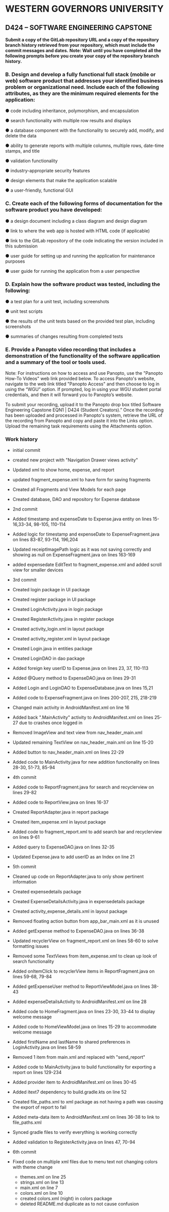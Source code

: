 
# WESTERN GOVERNORS UNIVERSITY 


## D424 – SOFTWARE ENGINEERING CAPSTONE


<strong>**Submit a copy of the GitLab repository URL and a copy of the repository branch history retrieved from your repository, which must include the commit messages and dates.**</strong>
<strong>**Note: Wait until you have completed all the following prompts before you create your copy of the repository branch history.**</strong>


### B.  Design and develop a fully functional full stack (mobile or web) software product that addresses your identified business problem or organizational need. Include each of the following attributes, as they are the minimum required elements for the application:

●  code including inheritance, polymorphism, and encapsulation

●  search functionality with multiple row results and displays

●  a database component with the functionality to securely add, modify, and delete the data

●  ability to generate reports with multiple columns, multiple rows, date-time stamps, and title

●  validation functionality

●  industry-appropriate security features

●  design elements that make the application scalable

●  a user-friendly, functional GUI


### C.  Create each of the following forms of documentation for the software product you have developed:

●  a design document including a class diagram and design diagram

●  link to where the web app is hosted with HTML code (if applicable)

●  link to the GitLab repository of the code indicating the version included in this submission

●  user guide for setting up and running the application for maintenance purposes

●  user guide for running the application from a user perspective


### D.  Explain how the software product was tested, including the following:

●  a test plan for a unit test, including screenshots

●  unit test scripts

●  the results of the unit tests based on the provided test plan, including screenshots

●  summaries of changes resulting from completed tests


### E.  Provide a Panopto video recording that includes a demonstration of the functionality of the software application and a summary of the tool or tools used.


Note: For instructions on how to access and use Panopto, use the "Panopto How-To Videos" web link provided below. To access Panopto's website, navigate to the web link titled "Panopto Access" and then choose to log in using the “WGU” option. If prompted, log in using your WGU student portal credentials, and then it will forward you to Panopto’s website.

To submit your recording, upload it to the Panopto drop box titled Software Engineering Capstone EQN1 | D424 (Student Creators).” Once the recording has been uploaded and processed in Panopto's system, retrieve the URL of the recording from Panopto and copy and paste it into the Links option. Upload the remaining task requirements using the Attachments option.


### Work history

- initial commit
- created new project with "Navigation Drawer views activity"
- Updated xml to show home, expense, and report
- updated fragment_expense.xml to have form for saving fragments
- Created all Fragments and View Models for each page
- Created database, DAO and repository for Expense database


- 2nd commit
- Added timestamp and expenseDate to Expense.java entity on lines 15-16,33-34, 98-105, 110-114
- Added logic for timestamp and expenseDate to ExpenseFragment.java on lines 83-87, 93-114, 196,204
- Updated receiptImagePath logic as it was not saving correctly and showing as null on ExpenseFragment.java on lines 163-169
- added expensedate EditText to fragment_expense.xml and added scroll view for smaller devices


- 3rd commit
- Created login package in UI package
- Created register package in UI package
- Created LoginActivity.java in login package
- Created RegisterActivity.java in register package
- Created activity_login.xml in layout package
- Created activity_register.xml in layout package
- Created Login.java in entities package
- Created LoginDAO in dao package
- Added foreign key userID to Expense.java on lines 23, 37, 110-113
- Added @Query method to ExpenseDAO.java on lines 29-31
- Added Login and LoginDAO to ExpenseDatabase.java on lines 15,21
- Added code to ExpenseFragment.java on lines 200-207, 215, 218-219
- Changed main activity in AndroidManifest.xml on line 16
- Added back ".MainActivity" activity to AndroidManifest.xml on lines 25-27 due to crashes once logged in
- Removed ImageView and text view from nav_header_main.xml
- Updated remaining TextView on nav_header_main.xml on line 15-20
- Added button to nav_header_main.xml on lines 22-29
- Added code to MainActivity.java for new addition functionality on lines 28-30, 51-73, 85-94


- 4th commit
- Added code to ReportFragment.java for search and recyclerview on lines 29-82
- Added code to ReportView.java on lines 16-37
- Created ReportAdapter.java in report package
- Created item_expense.xml in layout package
- Added code to fragment_report.xml to add search bar and recyclerview on lines 9-61
- Added query to ExpenseDAO.java on lines 32-35
- Updated Expense.java to add userID as an Index on line 21

- 5th commit
- Cleaned up code on ReportAdapter.java to only show pertinent information
- Created expensedetails package
- Created ExpenseDetailsActivity.java in expensedetails package 
- Created activity_expense_details.xml in layout package
- Removed floating action button from app_bar_main.xml as it is unused
- Added getExpense method to ExpenseDAO.java on lines 36-38
- Updated recyclerView on fragment_report.xml on lines 58-60 to solve formatting issues
- Removed some TextViews from item_expense.xml to clean up look of search functionality
- Added onItemClick to recyclerView items in ReportFragment.java on lines 59-68, 79-84
- Added getExpenseUser method to ReportViewModel.java on lines 38-43
- Added expenseDetailsActivity to AndroidManifest.xml on line 28
- Added code to HomeFragment.java on lines 23-30, 33-44 to display welcome message
- Added code to HomeViewModel.java on lines 15-29 to accommodate welcome message
- Added firstName and lastName to shared preferences in LoginActivity.java  on lines 58-59
- Removed 1 item from main.xml and replaced with "send_report"
- Added code to MainActivity.java to build functionality for exporting a report on lines 129-234
- Added provider item to AndroidManifest.xml on lines 30-45
- Added itext7 dependency to build.gradle.kts on line 52
- Created file_paths.xml to xml package as not having a path was causing the export of report to fail
- Added meta-data item to AndroidManifest.xml on lines 36-38 to link to file_paths.xml
- Synced gradle files to verify everything is working correctly
- Added validation to RegisterActivity.java on lines 47, 70-94

- 6th commit
- Fixed code on multiple xml files due to menu text not changing colors with theme change
  - themes.xml on line 25
  - strings.xml on line 13
  - main.xml on line 7
  - colors.xml on line 10
  - created colors.xml (night) in colors package 
  - deleted README.md duplicate as to not cause confusion